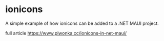 # ionicons

A simple example of how ionicons can be added to a .NET MAUI project.

full article https://www.piwonka.cc/ionicons-in-net-maui/
